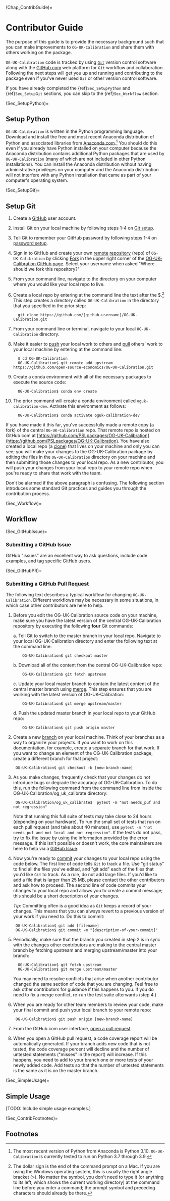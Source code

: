(Chap_ContribGuide)=
# Contributor Guide

The purpose of this guide is to provide the necessary background such that you can make improvements to `OG-UK-Calibration` and share them with others working on the package.

`OG-UK-Calibration` code is tracked by using [`Git`](https://help.github.com/articles/github-glossary/#git) version control software along with the [GitHub.com](https://github.com/) web platform for `Git` workflow and collaboration. Following the next steps will get you up and running and contributing to the package even if you've never used `Git` or other version control software.

If you have already completed the {ref}`Sec_SetupPython` and {ref}`Sec_SetupGit` sections, you can skip to the {ref}`Sec_Workflow` section.


(Sec_SetupPython)=
## Setup Python

`OG-UK-Calibration` is written in the Python programming language. Download and install the free and most recent Anaconda distribution of Python and associated libraries from [Anaconda.com](https://www.anaconda.com/products/individual#Downloads).[^recent_python] You should do this even if you already have Python installed on your computer because the Anaconda distribution contains additional Python packages that are used by `OG-UK-Calibration` (many of which are not included in other Python installations). You can install the Anaconda distribution without having administrative privileges on your computer and the Anaconda distribution will not interfere with any Python installation that came as part of your computer's operating system.


(Sec_SetupGit)=
## Setup Git

1. Create a [GitHub](https://github.com/) user account.

2. Install Git on your local machine by following steps 1-4 on [Git setup](https://help.github.com/articles/set-up-git/).

3. Tell Git to remember your GitHub password by following steps 1-4 on [password setup](https://help.github.com/articles/caching-your-github-password-in-git/).

4. Sign in to GitHub and create your own [remote](https://help.github.com/articles/github-glossary/#remote) [repository](https://help.github.com/articles/github-glossary/#repository) (repo) of `OG-UK-Calibration` by clicking [Fork](https://help.github.com/articles/github-glossary/#fork) in the upper right corner of the [OG-UK-Calibration GitHub page](https://github.com/PSLpackages/OG-UK-Calibration). Select your username when asked "Where should we fork this repository?"

5. From your command line, navigate to the directory on your computer where you would like your local repo to live.

6. Create a local repo by entering at the command line the text after the $.[^commandline_note] This step creates a directory called `OG-UK-Calibration` in the directory that you specified in the prior step:

    ```
      git clone https://github.com/[github-username]/OG-UK-Calibration.git
    ```

7. From your command line or terminal, navigate to your local `OG-UK-Calibration` directory.

8. Make it easier to [push](https://help.github.com/articles/github-glossary/#pull) your local work to others and [pull](https://help.github.com/articles/github-glossary/#pull) others' work to your local machine by entering at the command line:

    ```
      $ cd OG-UK-Calibration
      OG-UK-Calibration$ git remote add upstream https://github.com/open-source-economics/OG-UK-Calibration.git
    ```

9. Create a conda environment with all of the necessary packages to
   execute the source code:

    ```
      OG-UK-Calibration$ conda env create
    ```

10. The prior command will create a conda environment called `oguk-calibration-dev`.
    Activate this environment as follows:

    ```
      OG-UK-Calibration$ conda activate oguk-calibration-dev
    ```

If you have made it this far, you've successfully made a remote copy (a
fork) of the central `OG-UK-Calibration` repo. That remote repo is hosted on GitHub.com at [https://github.com/PSLpackages/OG-UK-Calibration](https://github.com/PSLpackages/OG-UK-Calibration). You have also created a local repo (a [clone](https://help.github.com/articles/github-glossary/#clone)) that lives
on your machine and only you can see; you will make your changes to
the OG-UK-Calibration package by editing the files in the `OG-UK-Calibration`
directory on your machine and then submitting those changes to your
local repo. As a new contributor, you will push your changes from your
local repo to your remote repo when you're ready to share that work
with the team.

Don't be alarmed if the above paragraph is confusing. The following
section introduces some standard Git practices and guides you through
the contribution process.


(Sec_Workflow)=
## Workflow

(Sec_GitHubIssue)=
### Submitting a GitHub Issue

GitHub "issues" are an excellent way to ask questions, include code examples, and tag specific GitHub users.


(Sec_GitHubPR)=
### Submitting a GitHub Pull Request

The following text describes a typical workflow for changing
`OG-UK-Calibration`.  Different workflows may be necessary in some
situations, in which case other contributors are here to help.

1. Before you edit the OG-UK-Calibration source code on your machine,
   make sure you have the latest version of the central OG-UK-Calibration
   repository by executing the following **four** Git commands:

   a. Tell Git to switch to the master branch in your local repo.
      Navigate to your local OG-UK-Calibration directory and enter the
      following text at the command line:

    ```
        OG-UK-Calibration$ git checkout master
    ```

   b. Download all of the content from the central OG-UK-Calibration repo:
    ```
        OG-UK-Calibration$ git fetch upstream
    ```
   c. Update your local master branch to contain the latest content of
      the central master branch using [merge](https://help.github.com/articles/github-glossary/#merge). This step ensures that
      you are working with the latest version of OG-UK-Calibration:
    ```
        OG-UK-Calibration$ git merge upstream/master
    ```
   d. Push the updated master branch in your local repo to your GitHub repo:
    ```
        OG-UK-Calibration$ git push origin master
    ```
2. Create a new [branch](https://help.github.com/articles/github-glossary/#branch) on your local machine. Think of your
   branches as a way to organize your projects. If you want to work on
   this documentation, for example, create a separate branch for that
   work. If you want to change an element of the OG-UK-Calibration package, create
   a different branch for that project:
    ```
     OG-UK-Calibration$ git checkout -b [new-branch-name]
    ```
3. As you make changes, frequently check that your changes do not
   introduce bugs or degrade the accuracy of OG-UK-Calibration. To do
   this, run the following command from the command line from inside
   the OG-UK-Calibration/og_uk_calibrate directory:
    ```
     OG-UK-Calibration/og_uk_calibrate$  pytest -m "not needs_puf and not regression"
    ```
   Note that running this full suite of tests may take close to 24 hours (depending on your hardware).  To run the small set of tests that run on each pull request (and take about 40 minutes), use  `pytest -m "not needs_puf and not local and not regression"`.  If the tests do not pass, try to fix the issue by using the information provided by the error message. If this isn't possible or doesn't work, the core maintainers are here to help via a [GitHub Issue](https://github.com/PSLpackages/OG-UK-Calibration/issues).

4. Now you're ready to [commit](https://help.github.com/articles/github-glossary/#commit) your changes to your local repo using the code below. The first line of code tells `Git` to track a file. Use "git status" to find all the files you've edited, and "git add" each of the files that you'd like `Git` to track. As a rule, do not add large files. If you'd like to add a file that is larger than 25 MB, please contact the other contributors and ask how to proceed. The second line of code commits your changes to your local repo and allows you to create a commit message; this should be a short description of your changes.

   *Tip*: Committing often is a good idea as `Git` keeps a record of your changes. This means that you can always revert to a previous version of your work if you need to. Do this to commit:
    ```
     OG-UK-Calibration$ git add [filename]
     OG-UK-Calibration$ git commit -m "[description-of-your-commit]"
    ```

5. Periodically, make sure that the branch you created in step 2 is in sync with the changes other contributors are making to the central master branch by fetching upstream and merging upstream/master into your branch:
    ```
      OG-UK-Calibration$ git fetch upstream
      OG-UK-Calibration$ git merge upstream/master
    ```
   You may need to resolve conflicts that arise when another contributor changed the same section of code that you are changing. Feel free to ask other contributors for guidance if this happens to you. If you do need to fix a merge conflict, re-run the test suite afterwards (step 4.)

6. When you are ready for other team members to review your code, make your final commit and push your local branch to your remote repo:
    ```
     OG-UK-Calibration$ git push origin [new-branch-name]
    ```
7. From the GitHub.com user interface, [open a pull request](https://help.github.com/articles/creating-a-pull-request/#creating-the-pull-request).

8. When you open a GitHub pull request, a code coverage report will be automatically generated. If your branch adds new code that is not tested, the code coverage percent will decline and the number of untested statements ("misses" in the report) will increase. If this happens, you need to add to your branch one or more tests of your newly added code. Add tests so that the number of untested statements is the same as it is on the master branch.


(Sec_SimpleUsage)=
## Simple Usage

[TODO: Include simple usage examples.]


(Sec_ContribFootnotes)=
## Footnotes

[^recent_python]:The most recent version of Python from Anaconda is Python 3.10. `OG-UK-Calibration` is currently tested to run on Python 3.7 through 3.9.

[^commandline_note]:The dollar sign is the end of the command prompt on a Mac. If you are using the Windows operating system, this is usually the right angle bracket (>). No matter the symbol, you don't need to type it (or anything to its left, which shows the current working directory) at the command line before you enter a command; the prompt symbol and preceding characters should already be there.
